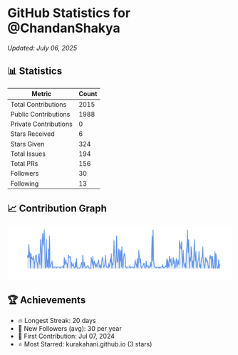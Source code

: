 # GitHub Statistics for @ChandanShakya
*Updated: July 06, 2025*

## 📊 Statistics
| Metric | Count |
|--------|--------|
| Total Contributions | 2015 |
| Public Contributions | 1988 |
| Private Contributions | 0 |
| Stars Received | 6 |
| Stars Given | 324 |
| Total Issues | 194 |
| Total PRs | 156 |
| Followers | 30 |
| Following | 13 |

## 📈 Contribution Graph

![Contribution Graph](./contribution_graph.png)

## 🏆 Achievements

- 🔥 Longest Streak: 20 days
- 👥 New Followers (avg): 30 per year
- 📅 First Contribution: Jul 07, 2024
- ⭐ Most Starred: kurakahani.github.io (3 stars)
